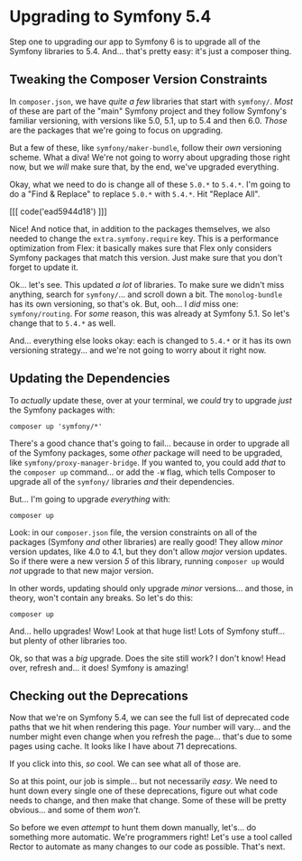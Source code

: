 # Upgrading to Symfony 5.4

Step one to upgrading our app to Symfony 6 is to upgrade all of the Symfony libraries
to 5.4. And... that's pretty easy: it's just a composer thing.

## Tweaking the Composer Version Constraints

In `composer.json`, we have *quite a few* libraries that start with `symfony/`.
*Most* of these are part of the "main" Symfony project and they follow Symfony's
familiar versioning, with versions like 5.0, 5.1, up to 5.4 and then 6.0. *Those*
are the packages that we're going to focus on upgrading.

But a few of these, like `symfony/maker-bundle`, follow their *own* versioning
scheme. What a diva! We're not going to worry about upgrading those right now, but
we *will* make sure that, by the end, we've upgraded everything.

Okay, what we need to do is change all of these `5.0.*` to `5.4.*`. I'm going to
do a "Find & Replace" to replace `5.0.*` with `5.4.*`. Hit "Replace All".

[[[ code('ead5944d18') ]]]

Nice! And notice that, in addition to the packages themselves, we also needed to
change the `extra.symfony.require` key. This is a performance optimization from Flex:
it basically makes sure that Flex only considers Symfony packages that match this
version. Just make sure that you don't forget to update it.

Ok... let's see. This updated *a lot* of libraries. To make sure we didn't miss
anything, search for `symfony/`... and scroll down a bit. The `monolog-bundle` has
its own versioning, so that's ok. But, ooh... I *did* miss one: `symfony/routing`.
For *some* reason, this was already at Symfony 5.1. So let's change that to `5.4.*`
as well.

And... everything else looks okay: each is changed to `5.4.*` or it has its own
versioning strategy... and we're not going to worry about it right now.

## Updating the Dependencies

To *actually* update these, over at your terminal, we *could* try to upgrade *just*
the Symfony packages with:

```terminal
composer up 'symfony/*'
```

There's a good chance that's going to fail... because in order to upgrade all of
the Symfony packages, some *other* package will need to be upgraded, like
`symfony/proxy-manager-bridge`. If you wanted to, you could add *that* to the
`composer up` command... or add the `-W` flag, which tells Composer to upgrade
all of the `symfony/` libraries *and* their dependencies.

But... I'm going to upgrade *everything* with:

```terminal
composer up
```

Look: in our `composer.json` file, the version constraints on all of the packages
(Symfony *and* other libraries) are really good! They allow *minor* version updates,
like 4.0 to 4.1, but they don't allow *major* version updates. So if there were a
new version *5* of this library, running `composer up` would *not* upgrade to that
new major version.

In other words, updating should only upgrade *minor* versions... and those, in theory,
won't contain any breaks. So let's do this:

```terminal
composer up
```

And... hello upgrades! Wow! Look at that huge list! Lots of Symfony stuff...
but plenty of other libraries too.

Ok, so that was a *big* upgrade. Does the site still work? I don't know! Head over,
refresh and... it does! Symfony is amazing!

## Checking out the Deprecations

Now that we're on Symfony 5.4, we can see the full list of deprecated code paths
that we hit when rendering this page. *Your* number will vary... and the number
might even change when you refresh the page... that's due to some pages using
cache. It looks like I have about 71 deprecations.

If you click into this, *so* cool. We can see what all of those are.

So at this point, our job is simple... but not necessarily *easy*. We need to hunt
down every single one of these deprecations, figure out what code needs to change,
and then make that change. Some of these will be pretty obvious... and some of them
*won't*.

So before we even *attempt* to hunt them down manually, let's... do something
more automatic. We're programmers right! Let's use a tool called Rector to automate
as many changes to our code as possible. That's next.
